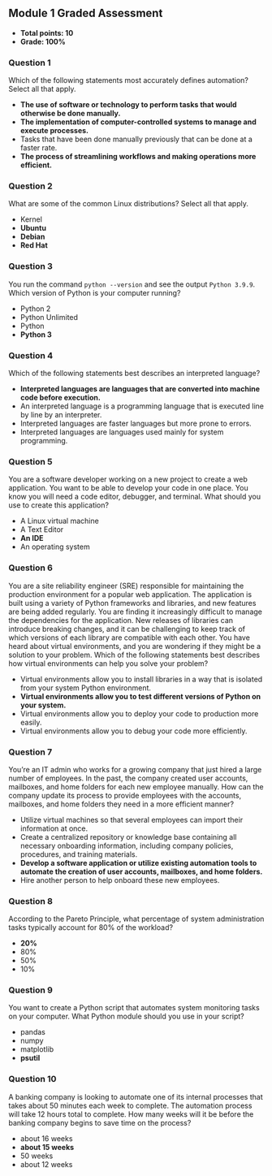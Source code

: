 ## Module 1 Graded Assessment
- **Total points: 10**
- **Grade: 100%**


### Question 1
Which of the following statements most accurately defines automation? Select all that apply.

- **The use of software or technology to perform tasks that would otherwise be done manually.**
- **The implementation of computer-controlled systems to manage and execute processes.**
- Tasks that have been done manually previously that can be done at a faster rate.
- **The process of streamlining workflows and making operations more efficient.**

### Question 2
What are some of the common Linux distributions? Select all that apply.

- Kernel
- **Ubuntu**
- **Debian**
- **Red Hat**

### Question 3
You run the command `python --version` and see the output `Python 3.9.9`. Which version of Python is your computer running?

- Python 2
- Python Unlimited
- Python
- **Python 3**

### Question 4
Which of the following statements best describes an interpreted language?

- **Interpreted languages are languages that are converted into machine code before execution.**
- An interpreted language is a programming language that is executed line by line by an interpreter.
- Interpreted languages are faster languages but more prone to errors. 
- Interpreted languages are languages used mainly for system programming.

### Question 5
You are a software developer working on a new project to create a web application. You want to be able to develop your code in one place. You know you will need a code editor, debugger, and terminal. What should you use to create this application?

- A Linux virtual machine
- A Text Editor
- **An IDE**
- An operating system

### Question 6
You are a site reliability engineer (SRE) responsible for maintaining the production environment for a popular web application. The application is built using a variety of Python frameworks and libraries, and new features are being added regularly. You are finding it increasingly difficult to manage the dependencies for the application. New releases of libraries can introduce breaking changes, and it can be challenging to keep track of which versions of each library are compatible with each other. You have heard about virtual environments, and you are wondering if they might be a solution to your problem. Which of the following statements best describes how virtual environments can help you solve your problem?

- Virtual environments allow you to install libraries in a way that is isolated from your system Python environment.
- **Virtual environments allow you to test different versions of Python on your system.**
- Virtual environments allow you to deploy your code to production more easily.
- Virtual environments allow you to debug your code more efficiently.

### Question 7
You’re an IT admin who works for a growing company that just hired a large number of employees. In the past, the company created user accounts, mailboxes, and home folders for each new employee manually. How can the company update its process to provide employees with the accounts, mailboxes, and home folders they need in a more efficient manner?

- Utilize virtual machines so that several employees can import their information at once. 
- Create a centralized repository or knowledge base containing all necessary onboarding information, including company policies, procedures, and training materials.
- **Develop a software application or utilize existing automation tools to automate the creation of user accounts, mailboxes, and home folders.**
- Hire another person to help onboard these new employees. 

### Question 8
According to the Pareto Principle, what percentage of system administration tasks typically account for 80% of the workload?

- **20%**
- 80%
- 50%
- 10%

### Question 9
You want to create a Python script that automates system monitoring tasks on your computer. What Python module should you use in your script?

- pandas
- numpy
- matplotlib
- **psutil**

### Question 10
A banking company is looking to automate one of its internal processes that takes about 50 minutes each week to complete. The automation process will take 12 hours total to complete. How many weeks will it be before the banking company begins to save time on the process?

- about 16 weeks
- **about 15 weeks**
- 50 weeks 
- about 12 weeks 
